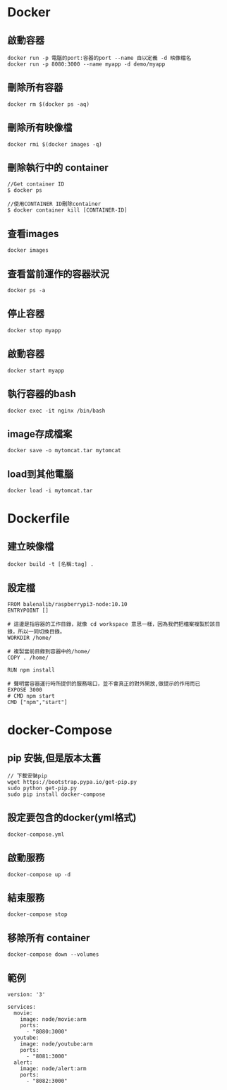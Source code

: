 # Docker

## 啟動容器
    docker run -p 電腦的port:容器的port --name 自以定義 -d 映像檔名
    docker run -p 8080:3000 --name myapp -d demo/myapp
    
## 刪除所有容器
    docker rm $(docker ps -aq)

## 刪除所有映像檔
    docker rmi $(docker images -q)

## 刪除執行中的 container
    //Get container ID
    $ docker ps
    
    //使用CONTAINER ID刪除container
    $ docker container kill [CONTAINER-ID]
    
## 查看images
    docker images

## 查看當前運作的容器狀況
    docker ps -a

## 停止容器
    docker stop myapp

## 啟動容器
    docker start myapp
    
## 執行容器的bash
    docker exec -it nginx /bin/bash

## image存成檔案
    docker save -o mytomcat.tar mytomcat
    
## load到其他電腦
    docker load -i mytomcat.tar
    
    
# Dockerfile
## 建立映像檔
    docker build -t [名稱:tag] .
## 設定檔
    FROM balenalib/raspberrypi3-node:10.10
    ENTRYPOINT []
    
    # 這邊是指容器的工作目錄，就像 cd workspace 意思一樣，因為我們把檔案複製於該目錄，所以一同切換目錄。
    WORKDIR /home/
    
    # 複製當前目錄到容器中的/home/
    COPY . /home/
    
    RUN npm install
    
    # 聲明當容器運行時所提供的服務端口，並不會真正的對外開放,做提示的作用而已
    EXPOSE 3000
    # CMD npm start
    CMD ["npm","start"]
    
# docker-Compose 
## pip 安裝,但是版本太舊
    // 下載安裝pip
    wget https://bootstrap.pypa.io/get-pip.py
    sudo python get-pip.py
    sudo pip install docker-compose
    
## 設定要包含的docker(yml格式)
    docker-compose.yml
## 啟動服務
    docker-compose up -d
## 結束服務
    docker-compose stop
## 移除所有 container
    docker-compose down --volumes
## 範例
    version: '3'
    
    services:
      movie:
        image: node/movie:arm
        ports:
          - "8080:3000"
      youtube:
        image: node/youtube:arm
        ports:
          - "8081:3000"
      alert:
        image: node/alert:arm
        ports:
          - "8082:3000"